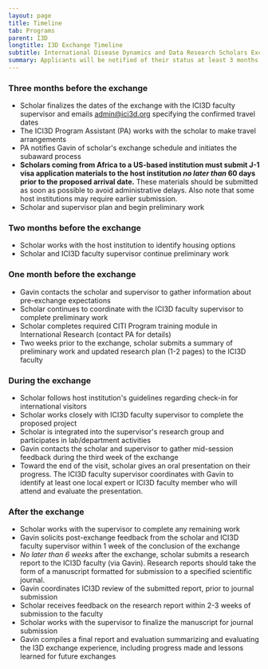 ```yaml
---
layout: page
title: Timeline
tab: Programs
parent: I3D
longtitle: I3D Exchange Timeline
subtitle: International Disease Dynamics and Data Research Scholars Exchange Program
summary: Applicants will be notified of their status at least 3 months prior to the proposed exchange.
---
```

### Three months before the exchange
- Scholar finalizes the dates of the exchange with the ICI3D faculty supervisor and emails <admin@ici3d.org> specifying the confirmed travel dates
- The ICI3D Program Assistant (PA) works with the scholar to make travel arrangements
- PA notifies Gavin of scholar's exchange schedule and initiates the subaward process
- **Scholars coming from Africa to a US-based institution must submit J-1 visa application materials to the host institution _no later than_ 60 days prior to the proposed arrival date.** These materials should be submitted as soon as possible to avoid administrative delays. Also note that some host institutions may require earlier submission.
- Scholar and supervisor plan and begin preliminary work

### Two months before the exchange
- Scholar works with the host institution to identify housing options
- Scholar and ICI3D faculty supervisor continue preliminary work

### One month before the exchange
- Gavin contacts the scholar and supervisor to gather information about pre-exchange expectations
- Scholar continues to coordinate with the ICI3D faculty supervisor to complete preliminary work
- Scholar completes required CITI Program training module in International Research (contact PA for details)
- Two weeks prior to the exchange, scholar submits a summary of preliminary work and updated research plan (1-2 pages) to the ICI3D faculty

### During the exchange
- Scholar follows host institution's guidelines regarding check-in for international visitors
- Scholar works closely with ICI3D faculty supervisor to complete the proposed project
- Scholar is integrated into the supervisor's research group and participates in lab/department activities
- Gavin contacts the scholar and supervisor to gather mid-session feedback during the third week of the exchange
- Toward the end of the visit, scholar gives an oral presentation on their progress. The ICI3D faculty supervisor coordinates with Gavin to identify at least one local expert or ICI3D faculty member who will attend and evaluate the presentation.

### After the exchange
- Scholar works with the supervisor to complete any remaining work
- Gavin solicits post-exchange feedback from the scholar and ICI3D faculty supervisor within 1 week of the conclusion of the exchange
- _No later than 6 weeks_  after the exchange, scholar submits a research report to the ICI3D faculty (via Gavin). Research reports should take the form of a manuscript formatted for submission to a specified scientific journal.
- Gavin coordinates ICI3D review of the submitted report, prior to journal submission
- Scholar receives feedback on the research report within 2-3 weeks of submission to the faculty
- Scholar works with the supervisor to finalize the manuscript for journal submission
- Gavin compiles a final report and evaluation summarizing and evaluating the I3D exchange experience, including progress made and lessons learned for future exchanges
